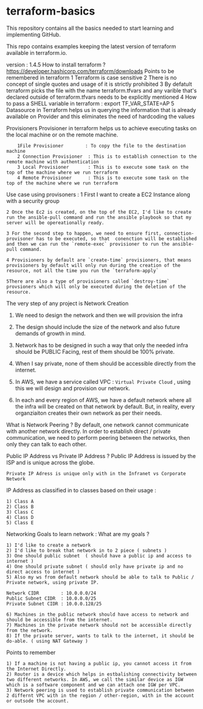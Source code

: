 # terraform-basics
This repository contains all the basics needed to start learning and implementing GitHub.

This repo contains examples keeping the latest version of terraform available in terraform.io.

version : 1.4.5
How to install terraform ?
        https://developer.hashicorp.com/terraform/downloads
Points to be remembered in terraform
    1 Terraform is case sensitive 
    2 There is no concept of single quotes and usage of it is strictly prohibited
    3 By defatult terraform picks the file with the name terraform.tfvars and any varible that's declared outside of terraform.tfvars needs to be        explicitly mentioned
    4 How to pass a SHELL variable in terraform : export TF_VAR_STATE=AP
    5 Datasource in Terraform helps us in querying the information that is already available on Provider and this eliminates the need of hardcoding the values

Provisioners
Provisioner in terraform helps us to achieve executing tasks on the local machine or on the remote machine.


        1File Provisioner        : To copy the file to the destination machine 
        2 Connection Provisioner  : This is to establish connection to the remote machine with authentication
        3 Local Provisioner       : This is to execute some task on the top of the machine where we run terraform
        4 Remote Provisioner      : This is to execute some task on the top of the machine where we run terraform

Use case using provisoners :
    1 First I want to create a EC2 Instance along with a security group

    2 Once the Ec2 is created, on the top of the EC2, I'd like to create run the ansible-pull command and run the ansible playbook so that my server will be opereationally ready.

    3 For the second step to happen, we need to ensure first, connection-provisoner has to be executed, so that  conenction will be established and then we can run the `remote-exec` provisioner to run the ansible-pull command.

    4 Provisioners by default are `create-time` provisioners, that means provisioners by default will only run during the creation of the resource, not all the time you run the `terraform-apply`

    5There are also a type of provisioners called `destroy-time` provsioners which will only be executed during the deletion of the resource.

The very step of any project is Network Creation
1) We need to design the network and then we will provision the infra 

2) The design should include the size of the network and also future demands of growth in mind.

3) Network has to be designed in such a way that only the needed infra should be PUBLIC Facing, rest of them should be 100% private.

4) When I say private, none of them should be accessible directly from the internet.

5) In AWS, we have a service called VPC : `Virtual Private Cloud` , using this we will design and provision our network.

6) In each and every region of AWS, we have a default network where all the infra will be created on that network by default. But, in reality, every organziaiton creates their own network as per their needs.

What is Network Peering ?
By default, one network cannot communicate with another network directly. In order to establish direct / private communication, we need to perform peering between the networks, then only they can talk to each other.

Public IP Address vs Private IP Address ?
    Public IP Address is issued by the ISP and is unique across the globe.

    Private IP Adress is unique only with in the Infranet vs Corporate Network 
IP Address as classified in to classes based on their usage :

    1) Class A
    2) Class B
    3) Class C
    4) Class D
    5) Class E

Networking Goals to learn network :
    What are my goals ?

    1) I'd like to create a network 
    2) I'd like to break that network in to 2 piece ( subnets )
    3) One should public subnet  ( should have a public ip and access to internet )
    4) One should private subnet ( should only have private ip and no direct access to internet )
    5) Also my ws from default network should be able to talk to Public / Private network, using private IP.

    Network CIDR        : 10.0.0.0/24 
    Public Subnet CIDR  : 10.0.0.0/25
    Private Subnet CIDR : 10.0.0.128/25

    6) Machines in the public network should have access to network and should be accessible from the internet.
    7) Machines in the private network should not be accessible directly from the network.
    8) If the private server, wants to talk to the internet, it should be do-able. ( using NAT Gateway )

Points to remember

    1) If a machine is not having a public ip, you cannot access it from the Internet Directly.
    2) Router is a device which helps in estbalishing connectivity between two different networks. In AWS, we call the similar device as IGW which is a software component and we can attach one IGW per VPC.
    3) Network peering is used to establish private communication between 2 differnt VPC with in the region / other-region, with in the account or outsode the account.

